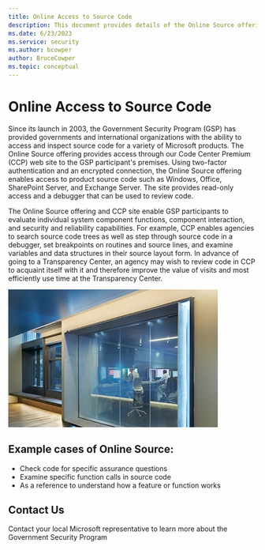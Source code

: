 ```yaml
---
title: Online Access to Source Code
description: This document provides details of the Online Source offering and CCP site that enables GSP participants to evaluate individual system component functions, component interaction, and security and reliability capabilities.
ms.date: 6/23/2023
ms.service: security
ms.author: bcowper
author: BruceCowper
ms.topic: conceptual
---
```


# Online Access to Source Code

Since its launch in 2003, the Government Security Program (GSP) has provided governments and international organizations with the ability to access and inspect source code for a variety of Microsoft products. The Online Source offering provides access through our Code Center Premium (CCP) web site to the GSP participant's premises. Using two-factor authentication and an encrypted connection, the Online Source offering enables access to product source code such as Windows, Office, SharePoint Server, and Exchange Server. The site provides read-only access and a debugger that can be used to review code.   

The Online Source offering and CCP site enable GSP participants to evaluate individual system component functions, component interaction, and security and reliability capabilities. For example, CCP enables agencies to search source code trees as well as step through source code in a debugger, set breakpoints on routines and source lines, and examine variables and data structures in their source layout form. In advance of going to a Transparency Center, an agency may wish to review code in CCP to acquaint itself with it and therefore improve the value of visits and most efficiently use time at the Transparency Center. 

![onlineSources](../media/security-gsp/onlineSources-1.jpg)

## Example cases of Online Source:   

* Check code for specific assurance questions   
* Examine specific function calls in source code 
* As a reference to understand how a feature or function works

## Contact Us

Contact your local Microsoft representative to learn more about the Government Security Program   


